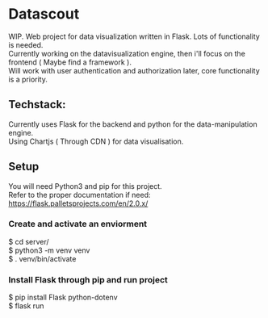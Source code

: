 # Datascout
WIP. Web project for data visualization written in Flask.  Lots of functionality is needed.  
Currently working on the datavisualization engine, then i'll focus on the frontend ( Maybe find a framework ).  
Will work with user authentication and authorization later, core functionality is a priority.

## Techstack:  

Currently uses Flask for the backend and python for the data-manipulation engine.  
Using Chartjs ( Through CDN ) for data visualisation.  

## Setup  
You will need Python3 and pip for this project.  
Refer to the proper documentation if need: https://flask.palletsprojects.com/en/2.0.x/

### Create and activate an enviorment  
$ cd server/  
$ python3 -m venv venv  
$ . venv/bin/activate  
### Install Flask through pip and run project  
$ pip install Flask python-dotenv  
$ flask run  
